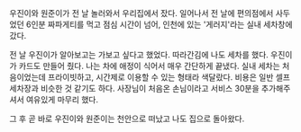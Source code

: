 우진이와 원준이가 전 날 놀러와서 우리집에서 잤다. 일어나서 전 날에 편의점에서 사두었던 6인분 짜파게티를 먹고 점심 시간이 넘어, 인천에 있는 '게러지'라는 실내 세차창에 갔다.

전 날 우진이가 알아보고는 가보고 싶다고 했었다.
따라간김에 나도 세차를 했다. 우진이가 카드도 만들어 줬다.
나는 차에 애정이 식어서 매우 간단하게 끝냈다.
실내 세차는 처음이었는데 프라이빗하고, 시간제로 이용할 수 있는 형태라 색달랐다.
비용은 일반 셀프 세차장과 비슷한 것 같기도 하다. 사장님이 처음온 손님이라고 서비스 30분을 추가해주셔서 여유있게 마무리 했다.

그 후 곧 바로 우진이와 원준이는 천안으로 떠났고 나도 집으로 돌아왔다. 